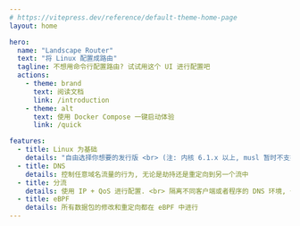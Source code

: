```yaml
---
# https://vitepress.dev/reference/default-theme-home-page
layout: home

hero:
  name: "Landscape Router"
  text: "将 Linux 配置成路由"
  tagline: 不想用命令行配置路由? 试试用这个 UI 进行配置吧
  actions:
    - theme: brand
      text: 阅读文档
      link: /introduction
    - theme: alt
      text: 使用 Docker Compose 一键启动体验
      link: /quick

features:
  - title: Linux 为基础
    details: "自由选择你想要的发行版 <br> (注: 内核 6.1.x 以上, musl 暂时不支持)"
  - title: DNS
    details: 控制任意域名流量的行为, 无论是劫持还是重定向到另一个流中
  - title: 分流
    details: 使用 IP + QoS 进行配置. <br> 隔离不同客户端或者程序的 DNS 环境, 也可转发到 Docker 容器中, 详见文档
  - title: eBPF
    details: 所有数据包的修改和重定向都在 eBPF 中进行
---
```


